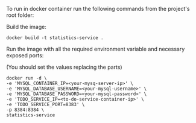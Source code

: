 To run in docker container run the following commands from the project's root folder:

Build the image:
```
docker build -t statistics-service .
```

Run the image with all the required environment variable and necessary exposed ports:

(You should set the values replacing the <xy> parts)
```
docker run -d \
-e 'MYSQL_CONTAINER_IP=<your-mysq-server-ip>' \
-e 'MYSQL_DATABASE_USERNAME=<your-mysql-username>' \
-e 'MYSQL_DATABASE_PASSWORD=<your-mysql-password>' \
-e 'TODO_SERVICE_IP=<to-do-service-container-ip>' \
-e 'TODO_SERVICE_PORT=8383' \
-p 8384:8384 \
statistics-service
```
